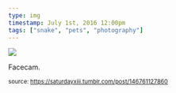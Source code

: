 ```yaml
---
type: img
timestamp: July 1st, 2016 12:00pm
tags: ["snake", "pets", "photography"]
---
```

<img src="https://saturdayxiii.github.io/media/146761127860.jpg"/>

Facecam.
 
      
      
  
<small>source: https://saturdayxiii.tumblr.com/post/146761127860</small>